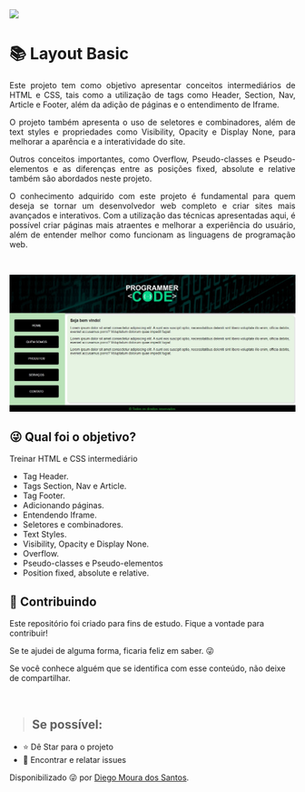 <img src="http://img.shields.io/static/v1?label=STATUS&message=%20FINALIZADO&color=critical&style=for-the-badge"/>

<h1> 📚 Layout Basic </h1>

<p align="justify">
Este projeto tem como objetivo apresentar conceitos intermediários de HTML e CSS, tais como a utilização de tags como Header, Section, Nav, Article e Footer, além da adição de páginas e o entendimento de Iframe.
</p>

<p align="justify">
O projeto também apresenta o uso de seletores e combinadores, além de text styles e propriedades como Visibility, Opacity e Display None, para melhorar a aparência e a interatividade do site.
</p>

<p align="justify">
Outros conceitos importantes, como Overflow, Pseudo-classes e Pseudo-elementos e as diferenças entre as posições fixed, absolute e relative também são abordados neste projeto.
</p>

<p align="justify">
O conhecimento adquirido com este projeto é fundamental para quem deseja se tornar um desenvolvedor web completo e criar sites mais avançados e interativos. Com a utilização das técnicas apresentadas aqui, é possível criar páginas mais atraentes e melhorar a experiência do usuário, além de entender melhor como funcionam as linguagens de programação web.
</p>
<br>

<p align="center">
        <img src="img/LayoutBasico.jpg"alt="Projeto Layout Básico">
</p>

## :stuck_out_tongue_winking_eye: Qual foi o objetivo?
<p> Treinar HTML e CSS intermediário</p>
<ul>
  <li>Tag Header.</li>
  <li>Tags Section, Nav e Article.</li>
  <li>Tag Footer.</li>
  <li>Adicionando páginas.</li>
  <li>Entendendo Iframe.</li>
  <li>Seletores e combinadores.</li>
  <li>Text Styles.</li>
  <li>Visibility, Opacity e Display None.</li>
  <li>Overflow.</li>
  <li>Pseudo-classes e Pseudo-elementos</li>
  <li>Position fixed, absolute e relative.</li>
</ul>


## 🤝 Contribuindo
<p>
Este repositório foi criado para fins de estudo. Fique a vontade para contribuir!

Se te ajudei de alguma forma, ficaria feliz em saber. 😜

Se você conhece alguém que se identifica com esse conteúdo, não deixe de compartilhar.

</p></br>

> ## Se possível:

- ⭐️ Dê Star para o projeto
- 🐛 Encontrar e relatar issues
</p>

Disponibilizado 😜 por [Diego Moura dos Santos](https://www.linkedin.com/in/diegomouradossantos/).
